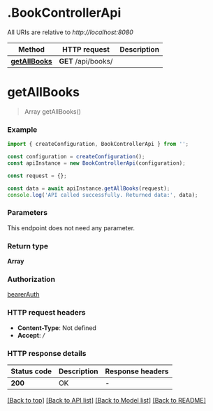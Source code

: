 # .BookControllerApi

All URIs are relative to *http://localhost:8080*

Method | HTTP request | Description
------------- | ------------- | -------------
[**getAllBooks**](BookControllerApi.md#getAllBooks) | **GET** /api/books/ | 


# **getAllBooks**
> Array<Book> getAllBooks()


### Example


```typescript
import { createConfiguration, BookControllerApi } from '';

const configuration = createConfiguration();
const apiInstance = new BookControllerApi(configuration);

const request = {};

const data = await apiInstance.getAllBooks(request);
console.log('API called successfully. Returned data:', data);
```


### Parameters
This endpoint does not need any parameter.


### Return type

**Array<Book>**

### Authorization

[bearerAuth](README.md#bearerAuth)

### HTTP request headers

 - **Content-Type**: Not defined
 - **Accept**: */*


### HTTP response details
| Status code | Description | Response headers |
|-------------|-------------|------------------|
**200** | OK |  -  |

[[Back to top]](#) [[Back to API list]](README.md#documentation-for-api-endpoints) [[Back to Model list]](README.md#documentation-for-models) [[Back to README]](README.md)


